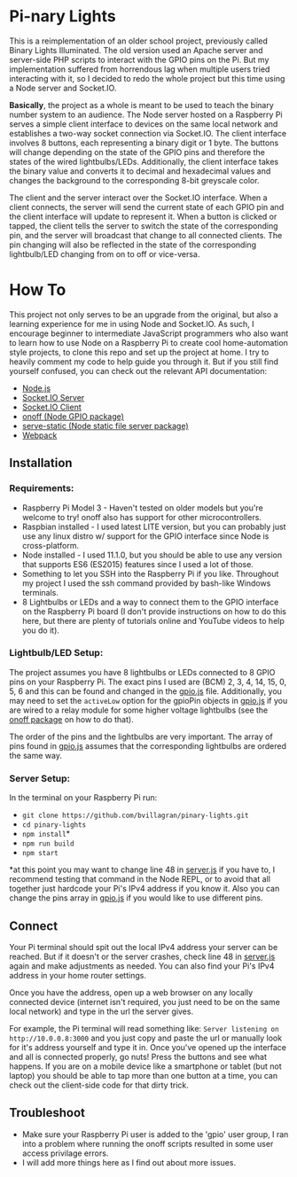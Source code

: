 # Pi-nary Lights
This is a reimplementation of an older school project, previously called Binary Lights Illuminated. The old version used an Apache server and server-side PHP scripts to interact with the GPIO pins on the Pi. But my implementation suffered from horrendous lag when multiple users tried interacting with it, so I decided to redo the whole project but this time using a Node server and Socket.IO.

**Basically**, the project as a whole is meant to be used to teach the binary number system to an audience. The Node server hosted on a Raspberry Pi serves a simple client interface to devices on the same local network and establishes a two-way socket connection via Socket.IO. The client interface involves 8 buttons, each representing a binary digit or 1 byte. The buttons will change depending on the state of the GPIO pins and therefore the states of the wired lightbulbs/LEDs. Additionally, the client interface takes the binary value and converts it to decimal and hexadecimal values and changes the background to the corresponding 8-bit greyscale color.

The client and the server interact over the Socket.IO interface. When a client connects, the server will send the current state of each GPIO pin and the client interface will update to represent it. When a button is clicked or tapped, the client tells the server to switch the state of the corresponding pin, and the server will broadcast that change to all connected clients. The pin changing will also be reflected in the state of the corresponding lightbulb/LED changing from on to off or vice-versa.

# How To
This project not only serves to be an upgrade from the original, but also a learning experience for me in using Node and Socket.IO. As such, I encourage beginner to intermediate JavaScript programmers who also want to learn how to use Node on a Raspberry Pi to create cool home-automation style projects, to clone this repo and set up the project at home. I try to heavily comment my code to help guide you through it. But if you still find yourself confused, you can check out the relevant API documentation:
* [Node.js](https://nodejs.org/api/ "Node API Documentation")
* [Socket.IO Server](https://socket.io/docs/server-api/ "https://socket.io/docs/server-api/")
* [Socket.IO Client](https://socket.io/docs/client-api/ "https://socket.io/docs/client-api/")
* [onoff (Node GPIO package)](https://www.npmjs.com/package/onoff "https://www.npmjs.com/package/onoff")
* [serve-static (Node static file server package)](https://www.npmjs.com/package/serve-static "https://www.npmjs.com/package/serve-static")
* [Webpack](https://webpack.js.org/guides/getting-started/ "https://webpack.js.org/guides/getting-started/")

## Installation
### Requirements:
* Raspberry Pi Model 3 - Haven't tested on older models but you're welcome to try! onoff also has support for other microcontrollers.
* Raspbian installed - I used latest LITE version, but you can probably just use any linux distro w/ support for the GPIO interface since Node is cross-platform.
* Node installed - I used 11.1.0, but you should be able to use any version that supports ES6 (ES2015) features since I used a lot of those.
* Something to let you SSH into the Raspberry Pi if you like. Throughout my project I used the ssh command provided by bash-like Windows terminals.
* 8 Lightbulbs or LEDs and a way to connect them to the GPIO interface on the Raspberry Pi board (I don't provide instructions on how to do this here, but there are plenty of tutorials online and YouTube videos to help you do it).

### Lightbulb/LED Setup:
The project assumes you have 8 lightbulbs or LEDs connected to 8 GPIO pins on your Raspberry Pi. The exact pins I used are (BCM) 2, 3, 4, 14, 15, 0, 5, 6 and this can be found and changed in the [gpio.js](https://github.com/bvillagran/pinary-lights/blob/master/gpio.js) file. Additionally, you may need to set the `activeLow` option for the gpioPin objects in [gpio.js](https://github.com/bvillagran/pinary-lights/blob/master/gpio.js) if you are wired to a relay module for some higher voltage lightbulbs (see the [onoff package](https://www.npmjs.com/package/onoff "https://www.npmjs.com/package/onoff")  on how to do that).

The order of the pins and the lightbulbs are very important. The array of pins found in [gpio.js](https://github.com/bvillagran/pinary-lights/blob/master/gpio.js) assumes that the corresponding lightbulbs are ordered the same way.

### Server Setup:
In the terminal on your Raspberry Pi run:
* `git clone https://github.com/bvillagran/pinary-lights.git`
* `cd pinary-lights`
* `npm install`*
* `npm run build`
* `npm start`

\*at this point you may want to change line 48 in [server.js](https://github.com/bvillagran/pinary-lights/blob/master/server.js) if you have to, I recommend testing that command in the Node REPL, or to avoid that all together just hardcode your Pi's IPv4 address if you know it. Also you can change the pins array in [gpio.js](https://github.com/bvillagran/pinary-lights/blob/master/gpio.js) if you would like to use different pins.


## Connect
Your Pi terminal should spit out the local IPv4 address your server can be reached. But if it doesn't or the server crashes, check line 48 in [server.js](https://github.com/bvillagran/pinary-lights/blob/master/server.js) again and make adjustments as needed. You can also find your Pi's IPv4 address in your home router settings.

Once you have the address, open up a web browser on any locally connected device (internet isn't required, you just need to be on the same local network) and type in the url the server gives. 

For example, the Pi terminal will read something like: `Server listening on http://10.0.0.8:3000` and you just copy and paste the url or manually look for it's address yourself and type it in. Once you've opened up the interface and all is connected properly, go nuts! Press the buttons and see what happens. If you are on a mobile device like a smartphone or tablet (but not laptop) you should be able to tap more than one button at a time, you can check out the client-side code for that dirty trick.

## Troubleshoot
* Make sure your Raspberry Pi user is added to the 'gpio' user group, I ran into a problem where running the onoff scripts resulted in some user access privilage errors.
* I will add more things here as I find out about more issues.
